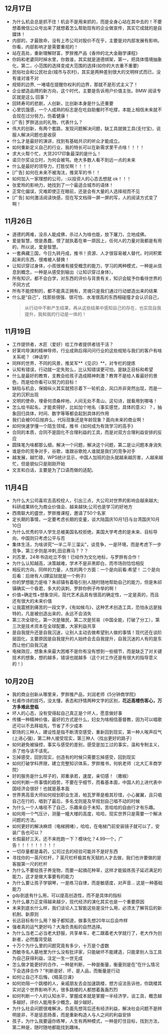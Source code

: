 
## 12月17日
* 为什么机会总是抓不住！机会不是用来抓的，而是全身心站在其中去的！不要想着微信公众号出来了就想着怎么帮助现有的企业做宣传，其实它成就的是自媒体！
* 内部的，才最致命，没有上市公司对股价不在乎，主要是对内部发展有影响，你看，内部影响才是需要重视的！
* 站在高处，重新理解财富，罗胖推产品《香帅的北大金融学课程》
* 你妈和老婆同时掉水里，你救谁，其实就是道德绑架，第一，把具体情境抽象化，第二，小范围的选择变成大范围的选择(如你的大衣重不重要)
* 民俗社会和公民社会(城市与农村)，其实是两种差别很大的文明样式而已，没有谁对谁不对
* 规矩的边界, 一堵墙在提醒你权利的边界，那就不是形式主义了！
* 企业塑造品牌的新方向，这个时代，主要是告诉用户价值主张。BMW 阅读专区就是这么·回事？
* 回转寿司的悲剧，人创新，比创新本身是什么还重要
* 心里饥饿感，一个人成熟的标志是在吃自助餐时不吃撑，本能上相信未来就不会现在过分努力，伤着健康！
* [广告] 罗胖送出的礼物，代表什么？
* 伟大的创新，有两个套路，发现问题解决问题，缺工具就做工具(支付宝)，说服人解决问题也是收获
* 什么才是最好的演讲，找到有基础共识的听众才能成立。
* 如何重新定义自己的行业，我的特长可以在新需求里干点啥！！！！
* 求大火帮个忙，大货2017印象最深的是什么！
* 诺贝尔奖设立时，为何会被骂。绝大多数人看不到远一点的未来
* 什么是最好的领导力，打胜仗啊！！！！
* [广告] 如何在未来不被淘汰，推吴军的书！！
* 如何加入一家理想的公司，::以投资人的心态去想就 ok！！！
* 张爱玲的影响力，她找到了一个最适合城市的语体！
* 正常化偏误，灾难即使正在眼前，还是会有大量的人选择视而不见
* [广告] 如何激活阅读快感，现在写文档得一屏一屏的写，人的阅读方式变了啊！

## 11月26日
* 道德的两难，没杀人能成佛，杀过人为啥也能，放下屠刀，立地成佛。
* 爱是智慧，恨是愚蠢，恨了就执着在单一原因上，任何人的力量对我都是有用的，所以说，爱是智慧。
* 一套典藏三国，今日九转丹成，推书！资源、人才很容易被人替代，时间积累起来的东西，很难被人替换！
* 让知识穿过身体，小孩很难有接受概念的能力，学习的两种模式，一种是从信息到概念，一种是从感受到输出（让知识穿过身体）。
* 所有知识，都不会白学，对东西的评价与背景有关，知识会赋予你看待世界的不同方式
* 所有不能控制的，都不能真正拥有，灵魂只是我们通过行动塑造出来的结果
* 什么是“自己”，找那些很强、很可怕、水准很高的东西相碰撞才会认识自己，
  > 从行动中不断产生结果，再从这些结果中感知自己的存在，也实现自我提升，我和我的行动是一体的！


## 11月19日
* 工作提供者，木匠（爱好）给工作者提供者钱干活？
* 好莱坞导演的精神导师，行业成熟后得问问行业的这些规矩与我们的客户有啥关系呢？（神话学）
* 同样的世界，不同的风景，推吴军**《见识》**，对专栏的提炼
* 认知有错误，行动就一定失败么，比认知错误更可怕，是缺乏目标和希望
* 什么是最好的教育，支教会给孩子造成精神刺激？教育不是给人看最好的景色，而是给你看可以努力的目标！
* 缺陷与机会，保姆纵火其实就预示着下一轮机会，风口并非突然出现，而是一定的沉积出现
* 文明的使命，埋骨何须桑梓地，人间无处不青山，这句诗，就看用到哪咯！
* 怎么给书起名，才能卖得好，比如加个地名（事实感觉，具体的意义）？，抽象回归具体，时间、数字等等都会起到具体的作用
* 我们会被00后抛弃么，代际现象还是年龄现象？面向未来的商业啊！
* 如何快速学懂一个陌生领域，推书《如何成为有效学习的高手》
* 合同的本质，合同不是固化不合理利益的工具，而是对双方合理利益安排的反应
* 圆珠笔为啥都那么细，解决一个问题，解决这个问题，第二是让问题本身消失
* 谁是你的竞争对手，谷歌，谁跟谷歌抢人谁就是我们的竞争对手
* 越发展，越忙碌，WPS统计显示，中国人加班的劲头就越来越厉害，人越来越忙，但是貌似只是刚刚开始
* 文言和白话，主要是为了口语而做的适配。

## 11月4日
* 为什么大公司喜欢去高校挖人，引出三点，大公司对世界的影响会越来越大;科研成果转化为商业价值会、越来越快;公司也是学习的好地方
* 西南联大的盛世，罗胖推课程，邀请了50个名家
* 定长期的事情，一定要考虑长期的变量，谈大陆国庆10月1日与台湾国庆10月10日
* 为什么优秀的华人学生总被美国名校拒绝，美国大学考虑的是未来、目标导向，中国则只考虑公平与否
* 集体生活，为啥讲究“一半二平三溜尖”，谈竞争，一是环境，而是考虑下一步竞争，第三步则是冲刺,田忌赛马？？？
* 刘苏里，24年书店屹立不倒！已经作为文化地标，与罗胖有合作！
* 为什么认知越高，决策越难，学术不是非黑即白，而市场则恰恰相反
* 相反的方向，同样的力量，人性的两个方面：一个是向前看:希望！ 二个是向后看：后继有人(蹲监狱就是一个例子)
* 你的梦想能力是啥？朱祁镇有着吸引别人随时随地帮助自己的能力，但是朱祁镇确实一个昏君，多大的讽刺，罗胖你例子咋举的啊！
* 价值=确定性+想象空间，现代艺术品具有很高的确定性，一定是真的，而且还有很大的未来价值
* 让我震撼到痛苦的一段文字，《有如候鸟》，这种艺术创造工具，恐怕永远是独特的，凡是被创造出来的，永远不会消失
* 第三次全球化，第一次是殖民，第二次是贸易（中国全能，打破了分工），第三次是技术资本在全球配置，大家利益共享
* 是自我提升还是自我沉迷，让别人主动去做希望别人做的事情！现代还在谈阶层固化，主要原因是自我提升的人始终会去自我提升，自我沉迷的人有的是东西让他们自我沉迷
* 电梯效应，想象未来最大困难不是你有没有想到一些细节，而是缺乏了对关键技术的想象，想的越多，错误也就越多（这个对工作还是有很大的指导意义的！）

## 10月20日
* 我的商业创新从哪里来，罗胖推产品，刘润老师《5分钟商学院》
* 杜甫作诗的技巧，没太懂，表态和抒情两种文字的区别，**花近高楼伤客心，万方多难此登临**
* 坏人的心态，没有受得起自己真正是个坏人，愿意做好事
* 传播一种精神价值，最好的方式是什么，妇女为啥相信基督教，因为可以唱歌还可以不去拜祖先，节省了不少成本
* 职场的三种人，建设性是指不断清空感受，重新回到现实，第一种人唉声叹气(上进心强)，第二种人接受现实，第三种人（找出更好的路子）
* 如何避免被操控，事实与感受的差别，感受是加工过的事实，温和专制主义，杀了他与该不该死。
* 忘掉感受，回到现实，创造有的时候只需要忘掉感受，回到现实
* 如何打破学科界限，建立完整知识体系，罗胖推书，何帆老师（北大汇丰商学院）
* 好的服务是什么样子的，郑重承若，速度，亲切感！（撒椒）
* 如何判断一件事情的趋势，不要在乎细节，而看基本面，中国人的上进代表中国经济会很好！也就是基本面
* 世界男高音大师如何规划职业生涯，帕瓦罗蒂是极其珍惜，小心翼翼，且只唱自己在行的，唱到了最后，多名戈则是及早规划自己唱不动的时候
* 为什么一个人咯吱不了自己，乐趣来自于未知，苦哈哈的自由行才有乐趣。
* 如何用一个气压计，测量一幢大楼的高度，哈哈，现实世界只是需要一个解决问题的方法。
* 如何更好的解决麻烦（电梯拥堵），哈哈，在电梯门前安装镜子就可以了，安装广告也可以？
* 长假最好三天，还不来抢跑一下？模块化？4.99一个，广告！！！！！！！！！
* 一切存量都是毒药，公司过去的经验可能并不是好东西
* 寻找你的一英尺栏杆，7 英尺栏杆极其有天赋的人才去做，我们也许要做的是客服第一尺的栏杆
* 为什么不要给孩子养宠物，而要一起摘花种草，这样才能锻炼孩子延迟满足的能力，这才是做大事要有的能力
* 为什么要让孩子学钢琴，一是练习自律，而是敏感度，对声音... 这是一种基础能力
* gdp到底有什么用，可以提高创造性，而不是具体的指标
* 为什么暴力正变得越来越少，现代经济的演化其实也是一个重要原因
* 未来到底长什么样，我们谈论人工智能这些是没什么用，必须太了解背后的新机制、新原则
* 长远目标有什么用？猴子都知道，做事先想20年以后会咋样
* 强者真的运气更好吗？大海负责船的自然选择。
* 为什么当老二必当老大舒服，共享单车，老二跟着老大学就行了，老大作为创新者，必然腹背受敌
* 十万个为什么里的问题究竟有多少，十万是个虚数
* 西敏寺名人墓地里为什么没有批评家，只能破坏不能建造，只能拿别人当工具为自己获得利益，注定一生一世无成
* 怎么做才能更好的合作，一种是判断，一种是衡量，衡量则是在“在什么情况下会选择合作？”判断是好、坏，是人品，而衡量是行动
* 如何让自己不后悔，《精英日课》
* 如何劝阻一个跳楼的人，亲戚朋友去会加速跳楼，想方设法告诉他，你跳楼其实对这个世界影响不大，很多跳楼的人都想着轰轰烈烈
* 如何判断一个人的认知水平，掌握成本就是掌握一半经济学，谈工具，概念越多越好，评价人能用多少概念，越少越好。
* 为什么社会问题很难解决，负面先想背后还有经济利益，解决社会问题不是辨明是非，不是惩恶扬善，而是重新构造人与人之间的利益安排
* 孩子，为什么我要逼你练琴，人生有两种模式，一种是盯住目标，找到方法，第二种是，随时随地都能找到趣味。